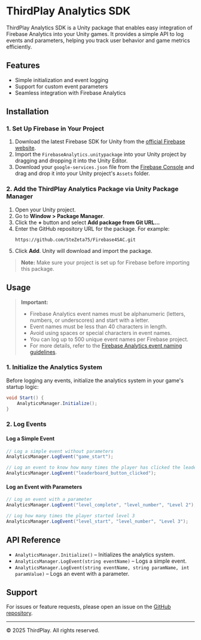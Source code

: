# ThirdPlay Analytics SDK

ThirdPlay Analytics SDK is a Unity package that enables easy integration of Firebase Analytics into your Unity games. It provides a simple API to log events and parameters, helping you track user behavior and game metrics efficiently.

## Features
- Simple initialization and event logging
- Support for custom event parameters
- Seamless integration with Firebase Analytics

## Installation

### 1. Set Up Firebase in Your Project

1. Download the latest Firebase SDK for Unity from the [official Firebase website](https://firebase.google.com/download/unity).
2. Import the `FirebaseAnalytics.unitypackage` into your Unity project by dragging and dropping it into the Unity Editor.
3. Download your `google-services.json` file from the [Firebase Console](https://console.firebase.google.com/) and drag and drop it into your Unity project's `Assets` folder.

### 2. Add the ThirdPlay Analytics Package via Unity Package Manager

1. Open your Unity project.
2. Go to **Window > Package Manager**.
3. Click the **+** button and select **Add package from Git URL...**
4. Enter the GitHub repository URL for the package. For example:
   ```
   https://github.com/SteZeta75/Firebase4SAC.git
   ```
5. Click **Add**. Unity will download and import the package.

> **Note:** Make sure your project is set up for Firebase before importing this package.

## Usage

> **Important:**
> - Firebase Analytics event names must be alphanumeric (letters, numbers, or underscores) and start with a letter.
> - Event names must be less than 40 characters in length.
> - Avoid using spaces or special characters in event names.
> - You can log up to 500 unique event names per Firebase project.
> - For more details, refer to the [Firebase Analytics event naming guidelines](https://firebase.google.com/docs/analytics/events#event_name).

### 1. Initialize the Analytics System
Before logging any events, initialize the analytics system in your game's startup logic:

```csharp
void Start() {
    AnalyticsManager.Initialize();
}
```

### 2. Log Events
#### Log a Simple Event
```csharp
// Log a simple event without parameters
AnalyticsManager.LogEvent("game_start");

// Log an event to know how many times the player has clicked the leaderboard button
AnalyticsManager.LogEvent("leaderboard_button_clicked");
```

#### Log an Event with Parameters
```csharp
// Log an event with a parameter
AnalyticsManager.LogEvent("level_complete", "level_number", "Level 2");

// Log how many times the player started level 3
AnalyticsManager.LogEvent("level_start", "level_number", "Level 3");
```

## API Reference
- `AnalyticsManager.Initialize()` – Initializes the analytics system.
- `AnalyticsManager.LogEvent(string eventName)` – Logs a simple event.
- `AnalyticsManager.LogEvent(string eventName, string paramName, int paramValue)` – Logs an event with a parameter.

## Support
For issues or feature requests, please open an issue on the [GitHub repository](https://github.com/SteZeta75/Firebase4SAC/issues).

---
© 2025 ThirdPlay. All rights reserved.
